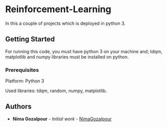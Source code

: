 # Reinforcement-Learning


In this a couple of projects which is deployed in python 3.
## Getting Started

For running this code, you must have python 3 on your machine and; tdqm, matplotlib and numpy libraries must be installed on python.

### Prerequisites

Platform:
Python 3

Used libraries:  tdqm, random, numpy, matplotlib.

## Authors

* **Nima Gozalpour** - *Initial work* - [NimaGozalpour](https://github.com/NimaGozalpour)

